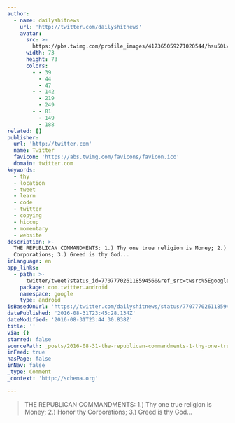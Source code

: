 ```yaml
---
author:
  - name: dailyshitnews
    url: 'http://twitter.com/dailyshitnews'
    avatar:
      src: >-
        https://pbs.twimg.com/profile_images/417365059271020544/hsu50LvU_bigger.jpeg
      width: 73
      height: 73
      colors:
        - - 39
          - 44
          - 47
        - - 142
          - 219
          - 249
        - - 81
          - 149
          - 188
related: []
publisher:
  url: 'http://twitter.com'
  name: Twitter
  favicon: 'https://abs.twimg.com/favicons/favicon.ico'
  domain: twitter.com
keywords:
  - thy
  - location
  - tweet
  - learn
  - code
  - twitter
  - copying
  - hiccup
  - momentary
  - website
description: >-
  THE REPUBLICAN COMMANDMENTS: 1.) Thy one true religion is Money; 2.) Honor thy
  Corporations; 3.) Greed is thy God...
inLanguage: en
app_links:
  - path: >-
      twitter/tweet?status_id=770777026118594560&ref_src=twsrc%5Egoogle%7Ctwcamp%5Eandroidseo%7Ctwgr%5Estatus%7Ctwterm%5E770777026118594560
    package: com.twitter.android
    namespace: google
    type: android
isBasedOnUrl: 'https://twitter.com/dailyshitnews/status/770777026118594560'
datePublished: '2016-08-31T23:45:28.134Z'
dateModified: '2016-08-31T23:44:30.838Z'
title: ''
via: {}
starred: false
sourcePath: _posts/2016-08-31-the-republican-commandments-1-thy-one-true-religion-is-mo.md
inFeed: true
hasPage: false
inNav: false
_type: Comment
_context: 'http://schema.org'

---
```

> THE REPUBLICAN COMMANDMENTS: 1.) Thy one true religion is Money; 2.) Honor thy Corporations; 3.) Greed is thy God...